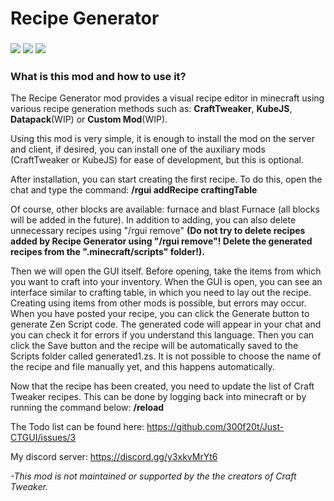 # Recipe Generator
### [**![](https://cdn.jsdelivr.net/npm/@intergrav/devins-badges@3.2.0/assets/cozy/requires/fabric-api_vector.svg)**](https://www.curseforge.com/minecraft/mc-mods/fabric-api) [**![](https://cdn.jsdelivr.net/npm/@intergrav/devins-badges@3.2.0/assets/cozy/available/modrinth_vector.svg)**](https://modrinth.com/mod/just-ctgui) [**![](https://cdn.jsdelivr.net/npm/@intergrav/devins-badges@3.2.0/assets/cozy/available/curseforge_vector.svg)**](https://www.curseforge.com/minecraft/mc-mods/just-ctgui)

<h3>What is this mod and how to use it?</h3>

The Recipe Generator mod provides a visual recipe editor in minecraft using various recipe generation methods such as: **CraftTweaker**, **KubeJS**, **Datapack**(WIP) or **Custom Mod**(WIP).

Using this mod is very simple, it is enough to install the mod on the server and client, if desired, you can install one of the auxiliary mods (CraftTweaker or KubeJS) for ease of development, but this is optional.

After installation, you can start creating the first recipe. To do this, open the chat and type the command: **/rgui addRecipe craftingTable**

Of course, other blocks are available: furnace and blast Furnace (all blocks will be added in the future). In addition to adding, you can also delete unnecessary recipes using "/rgui remove" **(Do not try to delete recipes added by Recipe Generator using "/rgui remove"! Delete the generated recipes from the ".minecraft/scripts" folder!).**

Then we will open the GUI itself. Before opening, take the items from which you want to craft into your inventory. When the GUI is open, you can see an interface similar to crafting table, in which you need to lay out the recipe. Creating using items from other mods is possible, but errors may occur. When you have posted your recipe, you can click the Generate button to generate Zen Script code. The generated code will appear in your chat and you can check it for errors if you understand this language. Then you can click the Save button and the recipe will be automatically saved to the Scripts folder called generated1.zs. It is not possible to choose the name of the recipe and file manually yet, and this happens automatically.

Now that the recipe has been created, you need to update the list of Craft Tweaker recipes. This can be done by logging back into minecraft or by running the command below: **/reload**

The Todo list can be found here: https://github.com/300f20t/Just-CTGUI/issues/3

My discord server: https://discord.gg/y3xkvMrYt6

*-This mod is not maintained or supported by the the creators of  Craft Tweaker.*
